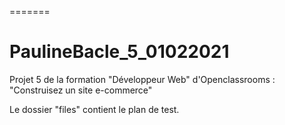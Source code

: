 =======
# PaulineBacle_5_01022021
Projet 5 de la formation "Développeur Web" d'Openclassrooms : "Construisez un site e-commerce"

Le dossier "files" contient le plan de test.